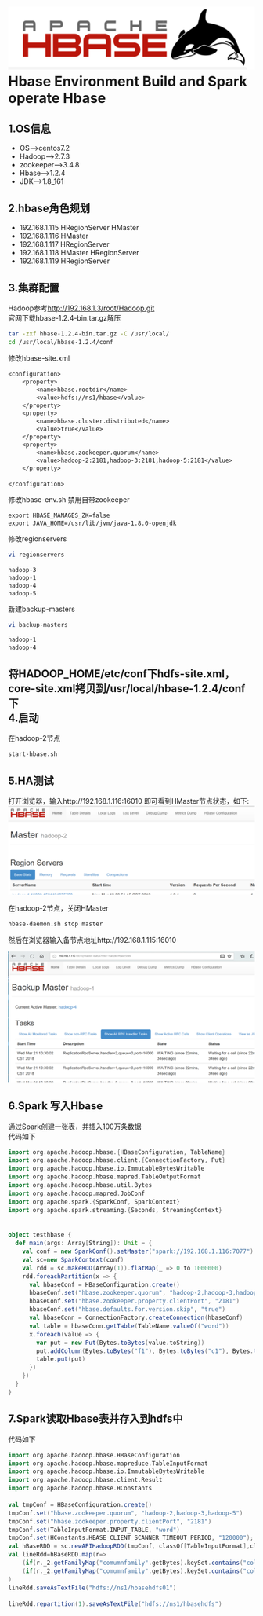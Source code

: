 ![Hbase](Hbase.png)
Hbase Environment Build and Spark operate Hbase
======
1.OS信息  
---

* OS-->centos7.2  
* Hadoop-->2.7.3
* zookeeper-->3.4.8  
* Hbase-->1.2.4  
* JDK-->1.8_161  

2.hbase角色规划  
------
* 192.168.1.115 HRegionServer  HMaster
* 192.168.1.116 HMaster  
* 192.168.1.117 HRegionServer  
* 192.168.1.118 HMaster HRegionServer  
* 192.168.1.119 HRegionServer  

3.集群配置  
---  

Hadoop参考<http://192.168.1.3/root/Hadoop.git>  
官网下载hbase-1.2.4-bin.tar.gz解压  
```bash
tar -zxf hbase-1.2.4-bin.tar.gz -C /usr/local/
cd /usr/local/hbase-1.2.4/conf
```
修改hbase-site.xml
```vim
<configuration>
    <property>
        <name>hbase.rootdir</name>
        <value>hdfs://ns1/hbase</value>
    </property>
    <property>
        <name>hbase.cluster.distributed</name>
        <value>true</value>
    </property>
    <property>
        <name>hbase.zookeeper.quorum</name>
        <value>hadoop-2:2181,hadoop-3:2181,hadoop-5:2181</value>
    </property>

</configuration>
```
修改hbase-env.sh
禁用自带zookeeper  

```vim
export HBASE_MANAGES_ZK=false
export JAVA_HOME=/usr/lib/jvm/java-1.8.0-openjdk
```
修改regionservers
```bash
vi regionservers
```
```vim
hadoop-3
hadoop-1
hadoop-4
hadoop-5
```
新建backup-masters
```bash
vi backup-masters
```
```vim
hadoop-1
hadoop-4
```
将HADOOP_HOME/etc/conf下hdfs-site.xml，core-site.xml拷贝到/usr/local/hbase-1.2.4/conf下  
4.启动  
--- 

在hadoop-2节点  
```bash
start-hbase.sh
```
5.HA测试  
---  
打开浏览器，输入http://192.168.1.116:16010
即可看到HMaster节点状态，如下:  
![hbase01](hbase01.png)  

在hadoop-2节点，关闭HMaster  
```bash
hbase-daemon.sh stop master
```
然后在浏览器输入备节点地址http://192.168.1.115:16010  

![hbase02](hbase02.png)  


6.Spark 写入Hbase
----
通过Spark创建一张表，并插入100万条数据  
代码如下  

```scala
import org.apache.hadoop.hbase.{HBaseConfiguration, TableName}
import org.apache.hadoop.hbase.client.{ConnectionFactory, Put}
import org.apache.hadoop.hbase.io.ImmutableBytesWritable
import org.apache.hadoop.hbase.mapred.TableOutputFormat
import org.apache.hadoop.hbase.util.Bytes
import org.apache.hadoop.mapred.JobConf
import org.apache.spark.{SparkConf, SparkContext}
import org.apache.spark.streaming.{Seconds, StreamingContext}


object testhbase {
  def main(args: Array[String]): Unit = {
    val conf = new SparkConf().setMaster("spark://192.168.1.116:7077").setAppName("hbase").setJars(List("C:\\Users\\hao\\IdeaProjects\\test\\out\\artifacts\\test_jar\\test.jar"))
    val sc=new SparkContext(conf)
    val rdd = sc.makeRDD(Array(1)).flatMap(_ => 0 to 1000000)
    rdd.foreachPartition(x => {
      val hbaseConf = HBaseConfiguration.create()
      hbaseConf.set("hbase.zookeeper.quorum", "hadoop-2,hadoop-3,hadoop-5")
      hbaseConf.set("hbase.zookeeper.property.clientPort", "2181")
      hbaseConf.set("hbase.defaults.for.version.skip", "true")
      val hbaseConn = ConnectionFactory.createConnection(hbaseConf)
      val table = hbaseConn.getTable(TableName.valueOf("word"))
      x.foreach(value => {
        var put = new Put(Bytes.toBytes(value.toString))
        put.addColumn(Bytes.toBytes("f1"), Bytes.toBytes("c1"), Bytes.toBytes(value.toString))
        table.put(put)
      })
    })
  }
}
```
7.Spark读取Hbase表并存入到hdfs中
----
代码如下

```scala
import org.apache.hadoop.hbase.HBaseConfiguration  
import org.apache.hadoop.hbase.mapreduce.TableInputFormat  
import org.apache.hadoop.hbase.io.ImmutableBytesWritable  
import org.apache.hadoop.hbase.client.Result  
import org.apache.hadoop.hbase.HConstants  
  
val tmpConf = HBaseConfiguration.create()  
tmpConf.set("hbase.zookeeper.quorum", "hadoop-2,hadoop-3,hadoop-5")  
tmpConf.set("hbase.zookeeper.property.clientPort", "2181")  
tmpConf.set(TableInputFormat.INPUT_TABLE, "word")  
tmpConf.set(HConstants.HBASE_CLIENT_SCANNER_TIMEOUT_PERIOD, "120000");     
val hBaseRDD = sc.newAPIHadoopRDD(tmpConf, classOf[TableInputFormat],classOf[ImmutableBytesWritable],classOf[Result])  
val lineRdd=hBaseRDD.map(r=>  
    (if(r._2.getFamilyMap("comumnfamily".getBytes).keySet.contains("column1".getBytes)){new String(r._2.getValue("data".getBytes,"log_date".getBytes))}else{"0"})+","+  
    (if(r._2.getFamilyMap("comumnfamily".getBytes).keySet.contains("column2".getBytes)){new String(r._2.getValue("data".getBytes,"area_code".getBytes))}else{"0"})  
)
lineRdd.saveAsTextFile("hdfs://ns1/hbasehdfs01")

lineRdd.repartition(1).saveAsTextFile("hdfs://ns1/hbasehdfs")
```